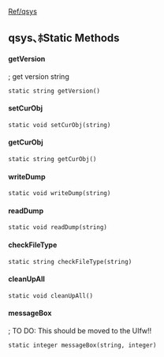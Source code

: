 [Ref/qsys](../../Ref/qsys)



## qsys､ﾎStatic Methods

#### getVersion
; get version string
```
static string getVersion()
```

#### setCurObj
```
static void setCurObj(string)
```
#### getCurObj
```
static string getCurObj()
```

#### writeDump
```
static void writeDump(string)
```
#### readDump
```
static void readDump(string)
```

#### checkFileType
```
static string checkFileType(string)
```

#### cleanUpAll
```
static void cleanUpAll()
```

#### messageBox
; TO DO: This should be moved to the UIfw!!
```
static integer messageBox(string, integer)
```
